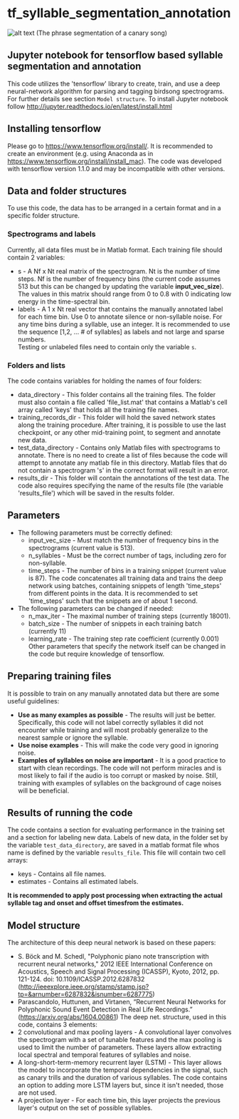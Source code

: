 # tf_syllable_segmentation_annotation
![alt text](https://github.com/yardencsGitHub/tf_syllable_segmentation_annotation/blob/master/img/sample_phrase_annotation.png)
(The phrase segmentation of a canary song)
## Jupyter notebook for tensorflow based syllable segmentation and annotation
This code utilizes the 'tensorflow' library to create, train, and use a deep neural-network algorithm for parsing and tagging birdsong spectrograms. For further details see section `Model structure`.
To install Jupyter notebook follow http://jupyter.readthedocs.io/en/latest/install.html
## Installing tensorflow
Please go to https://www.tensorflow.org/install/.
It is recommended to create an environment (e.g. using Anaconda as in https://www.tensorflow.org/install/install_mac). The code was developed with tensorflow version 1.1.0 and may be incompatible with other versions. 
## Data and folder structures
To use this code, the data has to be arranged in a certain format and in a specific folder structure.
### Spectrograms and labels
Currently, all data files must be in Matlab format. Each training file should contain 2 variables:
* s - A Nf x Nt real matrix of the spectrogram. Nt is the number of time steps. Nf is the number of frequency bins (the current code assumes 513 but this can be changed by updating the variable __input_vec_size__). 
The values in this matrix should range from 0 to 0.8 with 0 indicating low energy in the time-spectral bin.
* labels - A 1 x Nt real vector that contains the manually annotated label for each time bin. Use 0 to annotate silence or non-syllable noise. For any time bins during a syllable, use an integer. It is recommended to use the sequence [1,2, ... # of syllables] as labels and not large and sparse numbers.  
Testing or unlabeled files need to contain only the variable `s`.
### Folders and lists
The code contains variables for holding the names of four folders:
* data_directory - This folder contains all the training files. The folder must also contain a file called 'file_list.mat' that contains a Matlab's cell array called 'keys' that holds all the training file names.
* training_records_dir - This folder will hold the saved network states along the training procedure. After training, it is possible to use the last checkpoint, or any other mid-training point, to segment and annotate new data.
* test_data_directory - Contains only Matlab files with spectrograms to annotate. There is no need to create a list of files because the code will attempt to annotate any matlab file in this directory. Matlab files that do not contain a spectrogram 's' in the correct format will result in an error.
* results_dir - This folder will contain the annotations of the test data.
The code also requires specifying the name of the results file (the variable 'results_file') which will be saved in the results folder.
## Parameters
* The following parameters must be correctly defined:
  * input_vec_size - Must match the number of frequency bins in the spectrograms (current value is 513).
  * n_syllables - Must be the correct number of tags, including zero for non-syllable.
  * time_steps - The number of bins in a training snippet (current value is 87). The code concatenates all training data and trains the deep network using batches, containing snippets of length 'time_steps' from different points in the data. It is recommended to set 'time_steps' such that the snippets are of about 1 second.
* The following parameters can be changed if needed:
  * n_max_iter - The maximal number of training steps (currently 18001).
  * batch_size - The number of snippets in each training batch (currently 11)
  * learning_rate - The training step rate coefficient (currently 0.001)
Other parameters that specify the network itself can be changed in the code but require knowledge of tensorflow.
## Preparing training files
It is possible to train on any manually annotated data but there are some useful guidelines:
* __Use as many examples as possible__ - The results will just be better. Specifically, this code will not label correctly syllables it did not encounter while training and will most probably generalize to the nearest sample or ignore the syllable.
* __Use noise examples__ - This will make the code very good in ignoring noise.
* __Examples of syllables on noise are important__ - It is a good practice to start with clean recordings. The code will not perform miracles and is most likely to fail if the audio is too corrupt or masked by noise. Still, training with examples of syllables on the background of cage noises will be beneficial.
## Results of running the code
The code contains a section for evaluating performance in the training set and a section for labeling new data.
Labels of new data, in the folder set by the variable `test_data_directory`, are saved in a matlab format file whos name is defined by the variable `results_file`.
This file will contain two cell arrays:
* keys - Contains all file names.
* estimates - Contains all estimated labels.

__It is recommended to apply post processing when extracting the actual syllable tag and onset and offset timesfrom the estimates.__
## Model structure
The architecture of this deep neural network is based on these papers:
* S. Böck and M. Schedl, "Polyphonic piano note transcription with recurrent neural networks," 2012 IEEE International Conference on Acoustics, Speech and Signal Processing (ICASSP), Kyoto, 2012, pp. 121-124.
doi: 10.1109/ICASSP.2012.6287832 (http://ieeexplore.ieee.org/stamp/stamp.jsp?tp=&arnumber=6287832&isnumber=6287775)
* Parascandolo, Huttunen, and Virtanen, “Recurrent Neural Networks for Polyphonic Sound Event Detection in Real Life Recordings.” (https://arxiv.org/abs/1604.00861)
The deep net. structure, used in this code, contains 3 elements:
* 2 convolutional and max pooling layers - A convolutional layer convolves the spectrogram with a set of tunable features and the max pooling is used to limit the number of parameters. These layers allow extracting local spectral and temporal features of syllables and noise.
* A long-short-term-memory recurrent layer (LSTM) - This layer allows the model to incorporate the temporal dependencies in the signal, such as canary trills and the duration of various syllables. The code contains an option to adding more LSTM layers but, since it isn't needed, those are not used.
* A projection layer -  For each time bin, this layer projects the previous layer's output on the set of possible syllables. 

